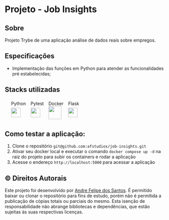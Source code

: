 
# Projeto - Job Insights

## Sobre
Projeto Trybe de uma aplicação análise de dados reais sobre empregos.<br>


## Especificações

- Implementação das funções em Python para atender as funcionalidades pré estabelecidas;


## Stacks utilizadas
<div style="display: flex; justify-content: left; width: 100%; padding: 5px;">
    <div style="display: flex; flex-direction: column; margin-left: 15px">
        <span style="margin-bottom: 5px">Python</span>
        <img src="https://devicons.railway.app/python?variant=color" width="30">
    </div>
    <div style="display: flex; flex-direction: column; margin-left: 15px">
        <span style="margin-bottom: 5px">Pytest</span>
        <img src="https://devicons.railway.app/pytest?variant=light" width="30">
    </div>
    <div style="display: flex; flex-direction: column; margin-left: 15px">
        <span>Docker</span>
        <img src="https://devicons.railway.app/docker?pytest?variant=light" width="41">
    </div>
    <div style="display: flex; flex-direction: column; margin-left: 15px">
        <span style="margin-bottom: 5px">Flask</span>
        <img src="https://devicons.railway.app/flask?variant=light" width="30">
    </div>
</div>


## Como testar a aplicação:

1. Clone o repositório  `git@github.com:afstudiox/job-insights.git`
2. Ativar seu docker local e executar o comando `docker compose up -d` na raiz do projeto para subir os containers e rodar a aplicação
3. Acesse o endereço `http://localhost:5000` para acessar a aplicação



## ©️ Direitos Autorais
Este projeto foi desenvolvido por [Andre Felipe dos Santos](https://www.linkedin.com/in/afelipes/). 
É permitido baixar ou clonar o repositório para fins de estudo, porém não é permitida a publicação de cópias totais ou parciais do mesmo. 
Esta isenção de responsabilidade não abrange bibliotecas e dependências, que estão sujeitas às suas respectivas licenças.
